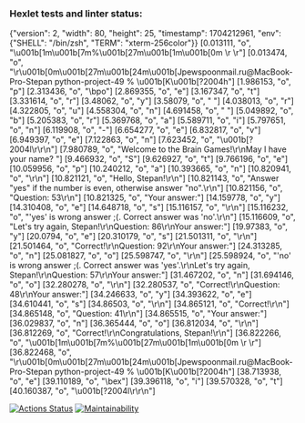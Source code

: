 ### Hexlet tests and linter status:
{"version": 2, "width": 80, "height": 25, "timestamp": 1704212961, "env": {"SHELL": "/bin/zsh", "TERM": "xterm-256color"}}
[0.013111, "o", "\u001b[1m\u001b[7m%\u001b[27m\u001b[1m\u001b[0m                                                                               \r \r"]
[0.013474, "o", "\r\u001b[0m\u001b[27m\u001b[24m\u001b[Jpewspoonmail.ru@MacBook-Pro-Stepan python-project-49 % \u001b[K\u001b[?2004h"]
[1.986153, "o", "p"]
[2.313436, "o", "\bpo"]
[2.869355, "o", "e"]
[3.167347, "o", "t"]
[3.331614, "o", "r"]
[3.48062, "o", "y"]
[3.58079, "o", " "]
[4.038013, "o", "r"]
[4.322805, "o", "u"]
[4.558304, "o", "n"]
[4.691458, "o", " "]
[5.049892, "o", "b"]
[5.205383, "o", "r"]
[5.369768, "o", "a"]
[5.589711, "o", "i"]
[5.797651, "o", "n"]
[6.119908, "o", "-"]
[6.654277, "o", "e"]
[6.832817, "o", "v"]
[6.949397, "o", "e"]
[7.122863, "o", "n"]
[7.623452, "o", "\u001b[?2004l\r\r\n"]
[7.980789, "o", "Welcome to the Brain Games!\r\nMay I have your name? "]
[9.466932, "o", "S"]
[9.626927, "o", "t"]
[9.766196, "o", "e"]
[10.059956, "o", "p"]
[10.240212, "o", "a"]
[10.393665, "o", "n"]
[10.820941, "o", "\r\n"]
[10.821121, "o", "Hello, Stepan!\r\n"]
[10.821143, "o", "Answer \"yes\" if the number is even, otherwise answer \"no\".\r\n"]
[10.821156, "o", "Question: 53\r\n"]
[10.821325, "o", "Your answer:"]
[14.159778, "o", "y"]
[14.310408, "o", "e"]
[14.648718, "o", "s"]
[15.116157, "o", "\r\n"]
[15.116232, "o", "'yes' is wrong answer ;(. Correct answer was 'no'.\r\n"]
[15.116609, "o", "Let's try again, Stepan!\r\nQuestion: 86\r\nYour answer:"]
[19.97383, "o", "y"]
[20.0794, "o", "e"]
[20.310179, "o", "s"]
[21.501311, "o", "\r\n"]
[21.501464, "o", "Correct!\r\nQuestion: 92\r\nYour answer:"]
[24.313285, "o", "n"]
[25.081827, "o", "o"]
[25.598747, "o", "\r\n"]
[25.598924, "o", "'no' is wrong answer ;(. Correct answer was 'yes'.\r\nLet's try again, Stepan!\r\nQuestion: 57\r\nYour answer:"]
[31.467202, "o", "n"]
[31.694146, "o", "o"]
[32.280278, "o", "\r\n"]
[32.280537, "o", "Correct!\r\nQuestion: 48\r\nYour answer:"]
[34.246633, "o", "y"]
[34.393622, "o", "e"]
[34.610441, "o", "s"]
[34.86503, "o", "\r\n"]
[34.865121, "o", "Correct!\r\n"]
[34.865148, "o", "Question: 41\r\n"]
[34.865515, "o", "Your answer:"]
[36.029837, "o", "n"]
[36.365444, "o", "o"]
[36.812034, "o", "\r\n"]
[36.812269, "o", "Correct!\r\nCongratulations, Stepan!\r\n"]
[36.822266, "o", "\u001b[1m\u001b[7m%\u001b[27m\u001b[1m\u001b[0m                                                                               \r \r"]
[36.822468, "o", "\r\u001b[0m\u001b[27m\u001b[24m\u001b[Jpewspoonmail.ru@MacBook-Pro-Stepan python-project-49 % \u001b[K\u001b[?2004h"]
[38.713938, "o", "e"]
[39.110189, "o", "\bex"]
[39.396118, "o", "i"]
[39.570328, "o", "t"]
[40.160387, "o", "\u001b[?2004l\r\r\n"]

[![Actions Status](https://github.com/Pewspoon/python-project-49/actions/workflows/hexlet-check.yml/badge.svg)](https://github.com/Pewspoon/python-project-49/actions)
[![Maintainability](https://api.codeclimate.com/v1/badges/42c86a4969edd0e7b9c9/maintainability)](https://codeclimate.com/github/Pewspoon/python-project-49/maintainability)